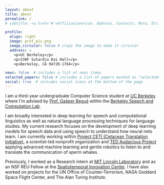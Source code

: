 ```yaml
---
layout: about
title: about
permalink: /
# subtitle: <a href='#'>Affiliations</a>. Address. Contacts. Moto. Etc.

profile:
  align: right
  image: prof_pic.png
  image_circular: false # crops the image to make it circular
  address: >
    <p>UC Berkeley</p>
    <p>330F Sutardja Dai Hall</p>
    <p>Berkeley, CA 94720-1764</p>

news: false  # includes a list of news items
selected_papers: false # includes a list of papers marked as "selected={true}"
social: true  # includes social icons at the bottom of the page
---
```


I am a third-year undergraduate Computer Science student at [UC Berkeley](https://www.berkeley.edu/) where I'm advised by [Prof. Gašper Beguš](https://gbegus.github.io/) within the [Berkeley Speech and Computation Lab](https://twitter.com/BerkeleySCLab).

I am broadly interested in deep learning for speech and computational linguistics as well as natural language processing techniques for language studies. My current research focuses on the development of deep learning models for speech data and using speech to understand how neural nets learn. I am currently working within [Project CETI (Cetacean Translation Initiative)](https://www.projectceti.org/), a scientist-led nonprofit organization and [TED Audacious Project](https://www.audaciousproject.org/grantees/project-ceti) applying advanced machine learning and gentle robotics to listen to and translate the communication of sperm whales.

Previously, I worked as a Research Intern at [MIT Lincoln Laboratory](https://www.ll.mit.edu/) and as an NSF REU Fellow at the [Spatiotemporal Innovation Center](https://www.stcenter.net/). I have also worked on projects for the UN Office of Counter-Terrorism, NASA Goddard Space Flight Center, and The Alan Turing Institute.  



